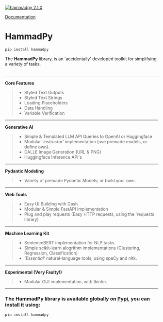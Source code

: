 
[![hammadpy 2.1.0](https://img.shields.io/badge/dependency-hammadpy-blue?logo=pypi&logoColor=white)](https://pypi.org/project/hammadpy)


[Documentation](python.hammad.fun)

# HammadPy

```bash
pip install hammadpy
```

The **HammadPy** library, is an 'accidentally' developed toolkit for simplifying a variety of tasks. <br/>
<br/>


---


**Core Features**
> - Styled Text Outputs <br/>
> - Styled Text Strings <br/>
> - Loading Placeholders <br/>
> - Data Handling <br/>
> - Variable Verification <br/>


---


**Generative AI**
> - Simple & Templated LLM API Queries to OpenAI or Huggingface
> - Modular *'instructor'* implementation (use premade models, or define own).
> - DALLE Image Generation (URL & PNG)
> - Huggingface Inference API's


---


**Pydantic Modeling**
> - Variety of premade Pydantic Models; or build your own.


---


**Web Tools**
> - Easy UI Building with Dash
> - Modular & Simple FastAPI Implementation
> - Plug and play requests (Easy HTTP requests, using the 'requests library)


---


**Machine Learning Kit**
> - SentenceBERT implementation for NLP tasks.
> - Simple scikit-learn alogrithm implementations (Clustering, Regression, Classification)
> - *'Essential'* natural-language tools, using spaCy and nltk.


---


**Experimental (Very Faulty!)**
> - Modular GUI implementation, with tkinter.


---


### The HammadPy library is available globally on [Pypi](https://pypi.org/project/hammadpy/), you can install it using:

```python
pip install hammadpy
```
